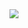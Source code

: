 <img src="https://media2.giphy.com/media/h408T6Y5GfmXBKW62l/giphy.gif?cid=ecf05e4705herg6f5pirw85tzv9zbjg7z3hdhsnxmx8ad49x&rid=giphy.gif&ct=g" />
